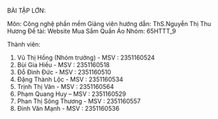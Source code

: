 BÀI TẬP LỚN: 

Môn: Công nghệ phần mềm
Giảng viên hướng dẫn: ThS.Nguyễn Thị Thu Hương
Đề tài: Website Mua Sắm Quần Áo
Nhóm: 65HTTT_9

Thành viên:
1.   Vũ Thị Hồng (Nhóm trưởng) - MSV : 2351160524
2.   Bùi Gia Hiếu - MSV : 2351160518
3.   Đỗ Đình Đức - MSV : 2351160510
4.   Đặng Thành Lộc - MSV : 2351160534
5.   Trịnh Thị Vân - MSV : 2351160564
6.   Phạm Quang Huy – MSV : 2351160529
7.   Phan Thị Sông Thương - MSV : 2351160557
8.   Đinh Văn Mạnh - MSV : 2351160536
